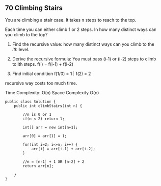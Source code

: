## 70 Climbing Stairs
You are climbing a stair case. It takes n steps to reach to the top.

Each time you can either climb 1 or 2 steps. In how many distinct ways can you climb to the top?

1) Find the recursive value: how many distinct ways can you climb to the *ith* level. 

2) Derive the recursive formula: You must pass (i-1) or (i-2) steps to climb to ith steps. f(i) = f(i-1) + f(i-2)

3) Find initial condition f(1/0) = 1 | f(2) = 2

recursive way costs too much time.

Time Complexity: O(n) Space Complexity O(n)

	public class Solution {
	    public int climbStairs(int n) {
	        
	        //n is 0 or 1
	        if(n < 2) return 1;
	        
	        int[] arr = new int[n+1];
	        
	        arr[0] = arr[1] = 1;
	        
	        for(int i=2; i<=n; i++) {
	            arr[i] = arr[i-1] + arr[i-2];
	        }
	        
	        //n = [n-1] + 1 OR [n-2] + 2
	        return arr[n];
	        
	    }
	}
